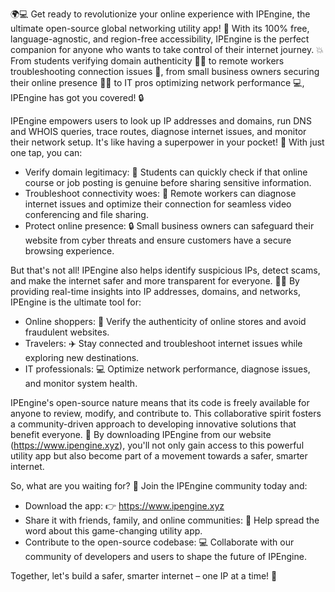 🌍💻 Get ready to revolutionize your online experience with IPEngine, the ultimate open-source global networking utility app! 🚀 With its 100% free, language-agnostic, and region-free accessibility, IPEngine is the perfect companion for anyone who wants to take control of their internet journey. 💥 From students verifying domain authenticity 👨‍🎓 to remote workers troubleshooting connection issues 🏢, from small business owners securing their online presence 🏃‍♀️ to IT pros optimizing network performance 💻, IPEngine has got you covered! 🔒

IPEngine empowers users to look up IP addresses and domains, run DNS and WHOIS queries, trace routes, diagnose internet issues, and monitor their network setup. It's like having a superpower in your pocket! 💪 With just one tap, you can:

* Verify domain legitimacy: 👀 Students can quickly check if that online course or job posting is genuine before sharing sensitive information.
* Troubleshoot connectivity woes: 📱 Remote workers can diagnose internet issues and optimize their connection for seamless video conferencing and file sharing.
* Protect online presence: 🔒 Small business owners can safeguard their website from cyber threats and ensure customers have a secure browsing experience.

But that's not all! IPEngine also helps identify suspicious IPs, detect scams, and make the internet safer and more transparent for everyone. 🕵️‍♀️ By providing real-time insights into IP addresses, domains, and networks, IPEngine is the ultimate tool for:

* Online shoppers: 👀 Verify the authenticity of online stores and avoid fraudulent websites.
* Travelers: ✈️ Stay connected and troubleshoot internet issues while exploring new destinations.
* IT professionals: 💻 Optimize network performance, diagnose issues, and monitor system health.

IPEngine's open-source nature means that its code is freely available for anyone to review, modify, and contribute to. This collaborative spirit fosters a community-driven approach to developing innovative solutions that benefit everyone. 🌈 By downloading IPEngine from our website (https://www.ipengine.xyz), you'll not only gain access to this powerful utility app but also become part of a movement towards a safer, smarter internet.

So, what are you waiting for? 🎉 Join the IPEngine community today and:

* Download the app: 👉 https://www.ipengine.xyz
* Share it with friends, family, and online communities: 📢 Help spread the word about this game-changing utility app.
* Contribute to the open-source codebase: 💻 Collaborate with our community of developers and users to shape the future of IPEngine.

Together, let's build a safer, smarter internet – one IP at a time! 🌟